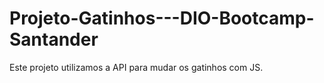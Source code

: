 # Projeto-Gatinhos---DIO-Bootcamp-Santander

Este projeto utilizamos a API para mudar os gatinhos com JS.
